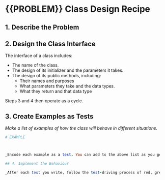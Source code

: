 # {{PROBLEM}} Class Design Recipe

## 1. Describe the Problem

## 2. Design the Class Interface

The interface of a class includes:

- The name of the class.
- The design of its initializer and the parameters it takes.
- The design of its public methods, including:
  - Their names and purposes
  - What parameters they take and the data types.
  - What they return and that data type

Steps 3 and 4 then operate as a cycle.

## 3. Create Examples as Tests

_Make a list of examples of how the class will behave in different situations._

```ruby
# EXAMPLE



_Encode each example as a test. You can add to the above list as you go._

## 4. Implement the Behaviour

_After each test you write, follow the test-driving process of red, green, refactor to implement the behaviour._


```
